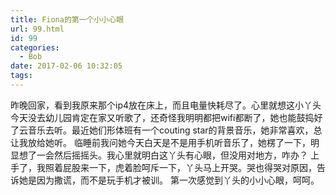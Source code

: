 ```yaml
---
title: Fiona的第一个小小心眼
url: 99.html
id: 99
categories:
  - Bob
date: 2017-02-06 10:32:05
tags:
---
```


昨晚回家，看到我原来那个ip4放在床上，而且电量快耗尽了。心里就想这小丫头今天没去幼儿园肯定在家又听歌了，还奇怪我明明都把wifi都断了，她也能鼓捣好了云音乐去听。最近她们形体班有一个couting star的背景音乐，她非常喜欢，总让我放给她听。 临睡前我问她今天白天是不是用手机听音乐了，她楞了一下，明显想了一会然后摇摇头。我心里就明白这丫头有心眼，但没用对地方，咋办？ 上手了，我照着屁股来一下，虎着脸呵斥一下，丫头马上开哭。哭也得哭对原因，告诉她是因为撒谎，而不是玩手机才被训。 第一次感觉到丫头的小小心眼，呵呵。